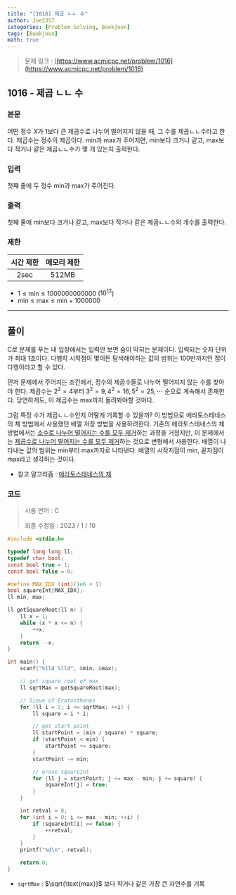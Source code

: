 ```yaml
---
title: "[1016] 제곱 ㄴㄴ 수"
author: Joe2357
categories: [Problem Solving, Baekjoon]
tags: [Baekjoon]
math: true
---
```


> 문제 링크 : [https://www.acmicpc.net/problem/1016](https://www.acmicpc.net/problem/1016)



## 1016 - 제곱 ㄴㄴ 수

### 본문

어떤 정수 $X$가 1보다 큰 제곱수로 나누어 떨어지지 않을 때, 그 수를 제곱ㄴㄴ수라고 한다. 제곱수는 정수의 제곱이다. min과 max가 주어지면, min보다 크거나 같고, max보다 작거나 같은 제곱ㄴㄴ수가 몇 개 있는지 출력한다.



### 입력

첫째 줄에 두 정수 min과 max가 주어진다.



### 출력

첫째 줄에 min보다 크거나 같고, max보다 작거나 같은 제곱ㄴㄴ수의 개수를 출력한다.



### 제한

| 시간 제한 | 메모리 제한 |
| :-------: | :---------: |
|   2sec    |    512MB    |

- $1 \leq \text{min} \leq 1000000000000$ (${10}^{12}$)
- $\text{min} \leq \text{max} \leq \text{min} + 1000000$

---



## 풀이

C로 문제를 푸는 내 입장에서는 입력만 보면 숨이 막히는 문제이다. 입력되는 숫자 단위가 최대 1조이다. 다행히 시작점이 몇이든 탐색해야하는 값의 범위는 100만까지인 점이 다행이라고 할 수 있다.

먼저 문제에서 주어지는 조건에서, 정수의 제곱수들로 나누어 떨어지지 않는 수를 찾아야 한다. 제곱수는 $2^2=4$부터 $3^2=9, 4^2=16, 5^2=25, \cdots$ 순으로 계속해서 존재한다. 당연하게도, 이 제곱수는 $\text{max}$까지 돌려봐야할 것이다.

그럼 특정 수가 제곱ㄴㄴ수인지 어떻게 기록할 수 있을까? 이 방법으로 에라토스테네스의 체 방법에서 사용했던 배열 저장 방법을 사용하려한다. 기존의 에라토스테네스의 체 방법에서는 <u>소수로 나누어 떨어지는 수를 모두 제거</u>하는 과정을 거쳤지만, 이 문제에서는 <u>제곱수로 나누어 떨어지는 수를 모두 제거</u>하는 것으로 변형해서 사용한다. 배열이 나타내는 값의 범위는 min부터 max까지로 나타낸다. 배열의 시작지점이 min, 끝지점이 max라고 생각하는 것이다.

- 참고 알고리즘 : [에라토스테네스의 체](https://joe2357.github.io/posts/Prime-Number/#%EC%97%90%EB%9D%BC%ED%86%A0%EC%8A%A4%ED%85%8C%EB%84%A4%EC%8A%A4%EC%9D%98-%EC%B2%B4)

  

### 코드

> 사용 언어 : C  
>
> 최종 수정일 : 2023 / 1 / 10

```c
#include <stdio.h>

typedef long long ll;
typedef char bool;
const bool true = 1;
const bool false = 0;

#define MAX_IDX (int)(1e6 + 1)
bool squareInt[MAX_IDX];
ll min, max;

ll getSquareRoot(ll n) {
    ll x = 1;
    while (x * x <= n) {
        ++x;
    }
    return --x;
}

int main() {
    scanf("%lld %lld", &min, &max);

    // get square root of max
    ll sqrtMax = getSquareRoot(max);

    // Sieve of Eratosthenes
    for (ll i = 2; i <= sqrtMax; ++i) {
        ll square = i * i;

        // get start point
        ll startPoint = (min / square) * square;
        if (startPoint < min) {
            startPoint += square;
        }
        startPoint -= min;

        // erase sqaureInt
        for (ll j = startPoint; j <= max - min; j += square) {
            squareInt[j] = true;
        }
    }

    int retval = 0;
    for (int i = 0; i <= max - min; ++i) {
        if (squareInt[i] == false) {
            ++retval;
        }
    }
    printf("%d\n", retval);

    return 0;
}
```

- `sqrtMax` : $\sqrt{\text{max}}$ 보다 작거나 같은 가장 큰 자연수를 기록
